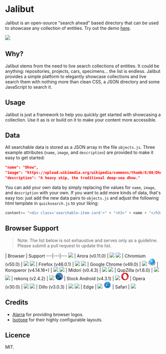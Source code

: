 # Jalibut

Jalibut is an open-source "search ahead" based directory that can be used to showcase any collection of entities. Try out the demo [here](https://darshandsoni.com/jalibut/).

![](https://cloud.githubusercontent.com/assets/9295750/16912407/b9c3fa60-4c98-11e6-81bb-215f6ae056e0.gif)

## Why?

Jalibut stems from the need to live search collections of entities. It could be anything: repositories, projects, cars, specimens... the list is endless. Jalibut provides a simple platform to elegantly showcase collections and live search them with nothing more than clean CSS, a JSON directory and some JavaScript to search it.

## Usage

Jalibut is just a framework to help you quickly get started with showcasing a collection. Use it as is or build on it to make your content more accessible.

## Data

All searchable data is stored as a JSON array in the file `objects.js`. Three example attributes (`name`, `image`, and `description`) are provided to make it easy to get started:

```JSON
"name": "Dhow",
"image": "https://upload.wikimedia.org/wikipedia/commons/thumb/8/80/Dhow_znz.jpg/300px-Dhow_znz.jpg",
"description": "A heavy ship, the traditional deep-sea dhow."
```

You can add your own data by simply replacing the values for `name`, `image`, and `description` with your own. If you want to add more kinds of data, that's easy too: just add the new data pairs to `objects.js` and adjust the following html template in `quicksearch.js` to your liking:

```javascript
content+= "<div class='searchable-item card'>" + "<h3>" + name + "</h3>" + "<br>" + "<img src='" + image + "'>" + "<br>" + description + "</div>";
```

## Browser Support
> Note: The list below is not exhaustive and serves only as a guideline. Please submit a pull request to update the list.

 | Browser | Support
---|---|---
![](https://github.com/icefox/arora/blob/master/src/data/32x32/arora.png) | Arora (v0.11.0) | ![](https://img.shields.io/badge/-Compatible-green.svg)
![](https://github.com/alrra/browser-logos/blob/master/chromium/chromium_24x24.png) | Chromium (v50.0) | ![](https://img.shields.io/badge/-Compatible-green.svg)
![](https://github.com/alrra/browser-logos/blob/master/firefox/firefox_24x24.png) | Firefox (v46.0.1) | ![](https://img.shields.io/badge/-Compatible-green.svg)
![](https://github.com/alrra/browser-logos/blob/master/chrome/chrome_24x24.png) | Google Chrome (v49.0) | ![](https://img.shields.io/badge/-Compatible-green.svg)
![](https://github.com/alrra/browser-logos/blob/master/konqueror/konqueror_24x24.png) | Konqueror (v4.14.16+) | ![](https://img.shields.io/badge/-Compatible-green.svg)
![](https://github.com/alrra/browser-logos/blob/master/midori/midori_24x24.png) | Midori (v0.4.3) | ![](https://img.shields.io/badge/-Compatible-green.svg)
![](https://github.com/alrra/browser-logos/blob/master/qupzilla/qupzilla_24x24.png) | QupZilla (v1.6.0) | ![](https://img.shields.io/badge/-Compatible-green.svg)
![](https://github.com/alrra/browser-logos/blob/master/rekonq/rekonq_24x24.png) | rekonq (v2.4.2) | ![](https://img.shields.io/badge/-Compatible-green.svg)
![](https://github.com/alrra/browser-logos/blob/master/android/android_24x24.png) | Stock Android (v4.3.1) | ![](https://img.shields.io/badge/-Compatible-green.svg)
![](https://github.com/alrra/browser-logos/blob/master/opera/opera_24x24.png) | Opera (v30.0) | ![](https://img.shields.io/badge/-Not%20Compatible-red.svg)
![](https://github.com/alrra/browser-logos/blob/master/dillo/dillo_24x24.png) | Dillo (v3.0.3) | ![](https://img.shields.io/badge/-Not%20Compatible-red.svg)
![](https://github.com/alrra/browser-logos/blob/master/edge/edge_24x24.png) | Edge | ![](https://img.shields.io/badge/-Not%20Yet%20Tested-lightgrey.svg)
![](https://github.com/alrra/browser-logos/blob/master/safari/safari_24x24.png) | Safari | ![](https://img.shields.io/badge/-Not%20Yet%20Tested-lightgrey.svg)



## Credits

* [Alarra](https://github.com/alrra/browser-logos) for providing browser logos.
* [Isotope](http://isotope.metafizzy.co/) for their highly configurable layouts.

## Licence

MIT.
